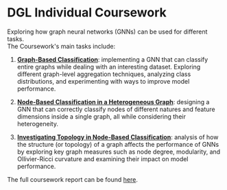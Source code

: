 # DGL Individual Coursework

Exploring how graph neural networks (GNNs) can be used for different tasks. \
The Coursework's main tasks include:

1. [**Graph-Based Classification**](q1_graph_classification.ipynb): implementing a GNN that can classify entire graphs while dealing with an interesting dataset. Exploring different graph-level aggregation techniques, analyzing class distributions, and experimenting with ways to improve model performance.

2. [**Node-Based Classification in a Heterogeneous Graph**](q2_heterogeneous_node_classifcation.ipynb): designing a GNN that can correctly classify nodes of different natures and feature dimensions inside a single graph, all while considering their heterogeneity.

3. [**Investigating Topology in Node-Based Classification**](q3_topology.ipynb): analysis of how the structure (or topology) of a graph affects the performance of GNNs by exploring key graph measures such as node degree, modularity, and Ollivier-Ricci curvature and examining their impact on model performance.

The full coursework report can be found [here](DGL_CW1_Report.pdf).